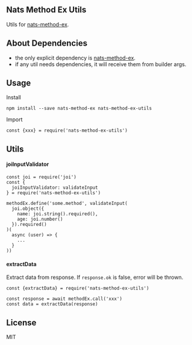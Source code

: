 ## Nats Method Ex Utils

Utils for [nats-method-ex](https://github.com/zhaoyao91/nats-method-ex).

## About Dependencies

- the only explicit dependency is [nats-method-ex](https://github.com/zhaoyao91/nats-method-ex).
- if any util needs dependencies, it will receive them from builder args.

## Usage

Install

```
npm install --save nats-method-ex nats-method-ex-utils
```

Import

```ecmascript 6
const {xxx} = require('nats-method-ex-utils')
```

## Utils

#### joiInputValidator

```ecmascript 6
const joi = require('joi')
const {
  joiInputValidator: validateInput
} = require('nats-method-ex-utils')

methodEx.define('some.method', validateInput(
  joi.object({
    name: joi.string().required(),
    age: joi.number()
  }).required()
)(
  async (user) => {
    ...
  }
))
```

#### extractData

Extract data from response. If `response.ok` is false, error will be thrown.

```ecmascript 6
const {extractData} = require('nats-method-ex-utils')

const response = await methodEx.call('xxx')
const data = extractData(response)
```

## License

MIT